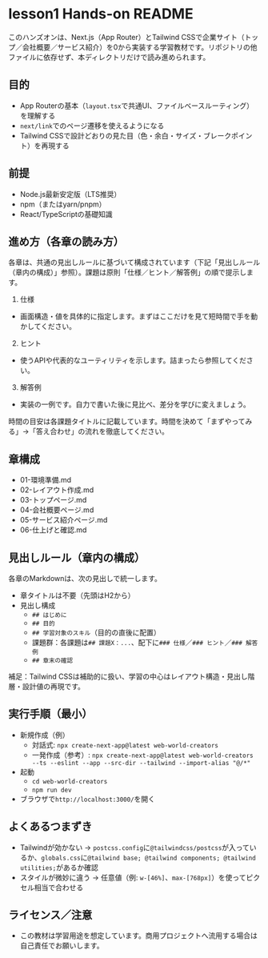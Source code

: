 # lesson1 Hands-on README

このハンズオンは、Next.js（App Router）とTailwind CSSで企業サイト（トップ／会社概要／サービス紹介）を0から実装する学習教材です。リポジトリの他ファイルに依存せず、本ディレクトリだけで読み進められます。

## 目的

- App Routerの基本（`layout.tsx`で共通UI、ファイルベースルーティング）を理解する
- `next/link`でのページ遷移を使えるようになる
- Tailwind CSSで設計どおりの見た目（色・余白・サイズ・ブレークポイント）を再現する

## 前提

- Node.js最新安定版（LTS推奨）
- npm（またはyarn/pnpm）
- React/TypeScriptの基礎知識

## 進め方（各章の読み方）

各章は、共通の見出しルールに基づいて構成されています（下記「見出しルール（章内の構成）」参照）。課題は原則「仕様／ヒント／解答例」の順で提示します。

1) 仕様
- 画面構造・値を具体的に指定します。まずはここだけを見て短時間で手を動かしてください。

2) ヒント
- 使うAPIや代表的なユーティリティを示します。詰まったら参照してください。

3) 解答例
- 実装の一例です。自力で書いた後に見比べ、差分を学びに変えましょう。

時間の目安は各課題タイトルに記載しています。時間を決めて「まずやってみる」→「答え合わせ」の流れを徹底してください。

## 章構成

- 01-環境準備.md
- 02-レイアウト作成.md
- 03-トップページ.md
- 04-会社概要ページ.md
- 05-サービス紹介ページ.md
- 06-仕上げと確認.md

## 見出しルール（章内の構成）

各章のMarkdownは、次の見出しで統一します。

- 章タイトルは不要（先頭はH2から）
- 見出し構成
  - `## はじめに`
  - `## 目的`
  - `## 学習対象のスキル`（目的の直後に配置）
  - 課題群：各課題は`## 課題X：...`、配下に`### 仕様`／`### ヒント`／`### 解答例`
  - `## 章末の確認`

補足：Tailwind CSSは補助的に扱い、学習の中心はレイアウト構造・見出し階層・設計値の再現です。

## 実行手順（最小）

- 新規作成（例）
  - 対話式: `npx create-next-app@latest web-world-creators`
  - 一発作成（参考）: `npx create-next-app@latest web-world-creators --ts --eslint --app --src-dir --tailwind --import-alias "@/*"`
- 起動
  - `cd web-world-creators`
  - `npm run dev`
- ブラウザで`http://localhost:3000/`を開く

## よくあるつまずき

- Tailwindが効かない → `postcss.config`に`@tailwindcss/postcss`が入っているか、`globals.css`に`@tailwind base; @tailwind components; @tailwind utilities;`があるか確認
- スタイルが微妙に違う → 任意値（例: `w-[46%]`、`max-[768px]`）を使ってピクセル相当で合わせる

## ライセンス／注意

- この教材は学習用途を想定しています。商用プロジェクトへ流用する場合は自己責任でお願いします。
